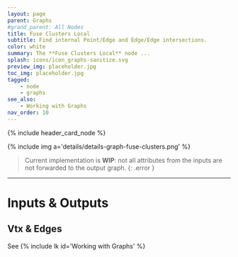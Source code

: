 ```yaml
---
layout: page
parent: Graphs
#grand_parent: All Nodes
title: Fuse Clusters Local
subtitle: Find internal Point/Edge and Edge/Edge intersections.
color: white
summary: The **Fuse Clusters Local** node ...
splash: icons/icon_graphs-sanitize.svg
preview_img: placeholder.jpg
toc_img: placeholder.jpg
tagged:
    - node
    - graphs
see_also:
    - Working with Graphs
nav_order: 10
---
```


{% include header_card_node %}

{% include img a='details/details-graph-fuse-clusters.png' %} 

> Current implementation is **WIP**: not all attributes from the inputs are not forwarded to the output graph.
{: .error }

---
# Inputs & Outputs
## Vtx & Edges
See {% include lk id='Working with Graphs' %}